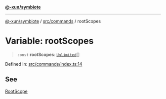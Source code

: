 [**@-xun/symbiote**](../../../README.md)

***

[@-xun/symbiote](../../../README.md) / [src/commands](../README.md) / rootScopes

# Variable: rootScopes

> `const` **rootScopes**: [`Unlimited`](../../configure/enumerations/UnlimitedGlobalScope.md#unlimited)[]

Defined in: [src/commands/index.ts:14](https://github.com/Xunnamius/symbiote/blob/090a7857a95973f8ad6febe2e79edda5e1f32856/src/commands/index.ts#L14)

## See

[RootScope](../../configure/enumerations/UnlimitedGlobalScope.md)
